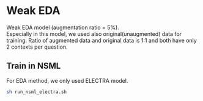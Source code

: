 # Weak EDA
Weak EDA model (augmentation ratio = 5%).  
Especially in this model, we used also original(unaugmented) data for training. Ratio of augmented data and original data is 1:1 and both have only 2 contexts per question.

## Train in NSML
For EDA method, we only used ELECTRA model.

```bash
sh run_nsml_electra.sh
```
